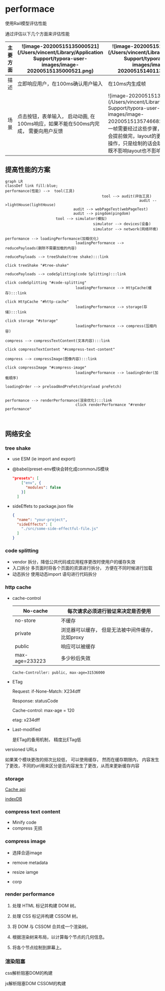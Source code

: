 # performace

使用Rail模型评估性能

通过评估以下几个方面来评估性能

| 主要方面 | ![image-20200515135000521](/Users/vincent/Library/Application Support/typora-user-images/image-20200515135000521.png) | ![image-20200515140113775](/Users/vincent/Library/Application Support/typora-user-images/image-20200515140113775.png) | ![image-20200515135107705](/Users/vincent/Library/Application Support/typora-user-images/image-20200515135107705.png) | ![image-20200515135128586](/Users/vincent/Library/Application Support/typora-user-images/image-20200515135128586.png) |
| :------: | ------------------------------------------------------------ | ------------------------------------------------------------ | ------------------------------------------------------------ | ------------------------------------------------------------ |
|   描述   | 立即响应用户，在100ms确认用户输入                            | 在10ms内生成帧                                               | 最大程度增加主线程的空闲时间                                 | 持续吸引用户，在1000m s内呈现交互内容                        |
|   场景   | 点击按钮，表单输入， 启动动画, 在100ms响应，如果不能在500ms内完成， 需要向用户反馈 | ![image-20200515135746682](/Users/vincent/Library/Application Support/typora-user-images/image-20200515135746682.png)因为每一帧需要经过这些步骤， js计算和style会提前做完，layout的更改会影响后续操作，只是绘制的话会跳过paint, 最好既不影响layout也不影响paint | 空闲时间可以用来加载推迟之后的任务， 利用空闲时间加载剩余数据 | 在1s内加载网站                                               |

##  提高性能的方案

```mermaid
graph LR
classDef link fill:blue;
performance(性能) -->	 tool(工具)
											tool --> audit(评估工具)
															 audit -->lightHouse(lightHouse)
                               audit --> webPageTest(webPageTest)
                               audit --> pingdom(pingdom)
                       tool --> simulator(模拟)
                       					simulator --> devices(设备)
                       					simulator --> network(网络环境)
											
performance --> loadingPerformance(加载优化)
								loadingPerformance --> reducePayloads(删除不需要加载的内容)
																			 reducePayloads --> treeShake(tree shake):::link
																			 										click treeShake "#tree-shake"
																			 reducePayloads --> codeSplitting(code Splitting):::link
																			 										click codeSplitting "#code-splitting"
								loadingPerformance --> HttpCache(缓存):::link
																			 click HttpCache "#http-cache"
								loadingPerformance --> storage(存储):::link
																				click storage "#storage"
								loadingPerformance --> compress(压缩内容)
																				compress --> compressTextContent(文本内容):::link
																										 click compressTextContent "#compress-text-content"
																				compress --> compressImage(图像内容):::link
																										 click compressImage "#compress-image"
								loadingPerformance --> loadingOrder(加载顺序)
																			 loadingOrder --> preloadAndPreFetch(preload preFetch)
																			 
																			 
performance --> renderPerformance(渲染优化):::link
								click renderPerformance "#render performance"
								
																			 
```

## 网络安全



### tree shake

- use ESM (ie import and export)

- @babel/preset-env模块会转化成commonJS模块

    ```json
    "presets": [
        ["env", {
          "modules": false
        }]
      ]
    ```

- sideEffets to package.json file

    ```json
    {
      "name": "your-project",
      "sideEffects": [
        "./src/some-side-effectful-file.js"
      ]
    }
    ```

### code splitting

- vendor 拆分，降低公共代码或应用程序更改时使用户的缓存失效
- 入口拆分 多页面时将各个页面的资源进行拆分， 方便在不同时候进行加载
- 动态拆分 使用动态import 语句进行代码拆分

### http cache

- cache-control

    | No-cache       | 每次请求必须进行验证来决定是否使用                |
    | -------------- | ------------------------------------------------- |
    | no-store       | 不缓存                                            |
    | private        | 浏览器可以缓存， 但是无法被中间件缓存， 比如proxy |
    | public         | 响应可以被缓存                                    |
    | max-age=233223 | 多少秒后失效                                      |

    ```tsx
    Cache-Controller: public, max-age=31536000
    ```

    

- ETag

    Request: if-None-Match: X234dff

    Response: statusCode

    Cache-control: max-age = 120

    etag: x234dff

    

- Last-modified

    是ETag的备用机制， 精度比ETag低

versioned URLs 

如果某个模块更改的频次比较低， 可以使用缓存， 然而在缓存期限内， 内容发生了更改，不同的url用来区分是否内容发生了更改，从而来更新缓存内容

### storage

[Cache api](https://web.dev/cache-api-quick-guide/)

[indexDB](https://developers.google.com/web/fundamentals/instant-and-offline/web-storage/indexeddb-best-practices?hl=zh-cn)

### compress text content

- Minify code
- compress 无损

### compress image

- 选择合适image

- remove metadata

- resize iamge

- corp

### render performance

1. 处理 HTML 标记并构建 DOM 树。

2. 处理 CSS 标记并构建 CSSOM 树。

3. 将 DOM 与 CSSOM 合并成一个渲染树。

4. 根据渲染树来布局，以计算每个节点的几何信息。

5. 将各个节点绘制到屏幕上。

### 渲染阻塞

css解析阻塞DOM的构建

js解析阻塞DOM CSSOM的构建



​    



















